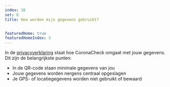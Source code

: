 ```yaml
---
index: 16
set: 8
title: Hoe worden mijn gegevens gebruikt?


featuredHome: true
featuredHomeIndex: 3
---
```

In de [privacyverklaring](/nl/privacy) staat hoe CoronaCheck omgaat met jouw gegevens. Dit zijn de belangrijkste punten:

- In de QR-code staan minimale gegevens van jou
- Jouw gegevens worden nergens centraal opgeslagen
- Je GPS- of locatiegegevens worden niet gebruikt of bewaard
